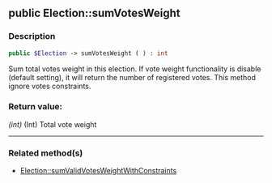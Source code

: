 ## public Election::sumVotesWeight

### Description    

```php
public $Election -> sumVotesWeight ( ) : int
```

Sum total votes weight in this election. If vote weight functionality is disable (default setting), it will return the number of registered votes. This method ignore votes constraints.
    

### Return value:   

*(int)* (Int) Total vote weight


---------------------------------------

### Related method(s)      

* [Election::sumValidVotesWeightWithConstraints](../Election%20Class/public%20Election--sumValidVotesWeightWithConstraints.md)    

